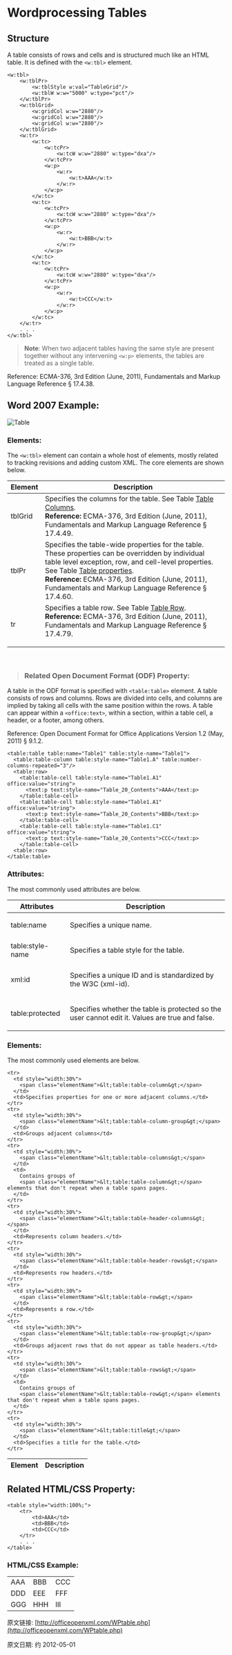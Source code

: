 # Wordprocessing Tables



## Structure

A table consists of rows and cells and is structured much like an HTML table. It is defined with the `<w:tbl>` element.

	<w:tbl>
		<w:tblPr>
			<w:tblStyle w:val="TableGrid"/>
			<w:tblW w:w="5000" w:type="pct"/>
		</w:tblPr>
		<w:tblGrid>
			<w:gridCol w:w="2880"/>
			<w:gridCol w:w="2880"/>
			<w:gridCol w:w="2880"/>
		</w:tblGrid>
		<w:tr>
			<w:tc>
				<w:tcPr>
					<w:tcW w:w="2880" w:type="dxa"/>
				</w:tcPr>
				<w:p>
					<w:r>
						<w:t>AAA</w:t>
					</w:r>
				</w:p>
			</w:tc>
			<w:tc>
				<w:tcPr>
					<w:tcW w:w="2880" w:type="dxa"/>
				</w:tcPr>
				<w:p>
					<w:r>
						<w:t>BBB</w:t>
					</w:r>
				</w:p>
			</w:tc>
			<w:tc>
				<w:tcPr>
					<w:tcW w:w="2880" w:type="dxa"/>
				</w:tcPr>
				<w:p>
					<w:r>
						<w:t>CCC</w:t>
					</w:r>
				</w:p>
			</w:tc>
		</w:tr>
		. . .
	</w:tbl>




> **Note**:  When two adjacent tables having the same style are present together without any intervening `<w:p>` elements, the tables are treated as a single table.

Reference:  ECMA-376, 3rd Edition (June, 2011), Fundamentals and Markup Language Reference § 17.4.38.

## Word 2007 Example:



![Table](wp-table-1.gif)



### Elements:

The `<w:tbl>` element can contain a whole host of elements, mostly related to tracking revisions and adding custom XML. The core elements are shown below.


<table  width="100%">
  <thead>
    <tr>
      <th>Element</th>
      <th>Description</th>
    </tr>
  </thead>
  <tbody>
    <tr>
      <td>
        <span >tblGrid</span>
      </td>
      <td>
        Specifies the columns for the table.  See Table
        <a href="WPtableGrid.php">Table Columns</a>.
        <div class="ECMAref">
          <span style="font-weight:bold">Reference:</span>  ECMA-376, 3rd Edition (June, 2011), Fundamentals and Markup Language Reference § 17.4.49.
        </div>
      </td>
    </tr>
    <tr>
      <td>
        <span >tblPr</span>
      </td>
      <td>
        Specifies the table-wide properties for the table.  These properties can be overridden by individual table level exception, row, and cell-level properties.  See Table
        <a href="WPtableProperties.php">Table properties</a>.
        <div class="ECMAref">
          <span style="font-weight:bold">Reference:</span>  ECMA-376, 3rd Edition (June, 2011), Fundamentals and Markup Language Reference § 17.4.60.
        </div>
      </td>
    </tr>
    <tr>
      <td>
        <span >tr</span>
      </td>
      <td>
        Specifies a table row.  See Table
        <a href="WPtableRow.php">Table Row</a>.
        <div class="ECMAref">
          <span style="font-weight:bold">Reference:</span>  ECMA-376, 3rd Edition (June, 2011), Fundamentals and Markup Language Reference § 17.4.79.
        </div>
        <p></p>
      </td>
    </tr>
  </tbody>
</table>


<br/>

> ### Related Open Document Format (ODF) Property:


A table in the ODF format is specified with `<table:table>` element. A table consists of rows and columns. Rows are divided into cells, and columns are implied by taking all cells with the same position within the rows. A table can appear within a `<office:text>`, within a section, within a table cell, a header, or a footer, among others.

Reference: Open Document Format for Office Applications Version 1.2 (May, 2011) § 9.1.2.


	<table:table table:name="Table1" table:style-name="Table1">
	  <table:table-column table:style-name="Table1.A" table:number-columns-repeated="3"/>
	  <table:row>
	    <table:table-cell table:style-name="Table1.A1" office:value="string">
	      <text:p text:style-name="Table_20_Contents">AAA</text:p>
	    </table:table-cell>
	    <table:table-cell table:style-name="Table1.A1" office:value="string">
	      <text:p text:style-name="Table_20_Contents">BBB</text:p>
	    </table:table-cell>
	    <table:table-cell table:style-name="Table1.C1" office:value="string">
	      <text:p text:style-name="Table_20_Contents">CCC</text:p>
	    </table:table-cell>
	  <table:row>
	</table:table>


### Attributes:

The most commonly used attributes are below.


<table class="odfAttributes" width="100%">
  <thead>
    <tr>
      <th>Attributes</th>
      <th>Description</th>
    </tr>
  </thead>
  <tbody>
    <tr>
      <td>
        <span class="attributeName">table:name</span>
      </td>
      <td>
        <p>Specifies a unique name.</p>
      </td>
    </tr>
    <tr>
      <td>
        <span class="attributeName">table:style-name</span>
      </td>
      <td>
        <p>Specifies a table style for the table.</p>
      </td>
    </tr>
    <tr>
      <td>
        <span class="attributeName">xml:id</span>
      </td>
      <td>
        <p>Specifies a unique ID and is standardized by the W3C (xml-id).</p>
      </td>
    </tr>
    <tr>
      <td>
        <span class="attributeName">table:protected</span>
      </td>
      <td>
        <p>
          Specifies whether the table is protected so the user cannot edit it. Values are
          <span class="attributeValue">true</span> and
          <span class="attributeValue">false</span>.
        </p>
      </td>
    </tr>
  </tbody>
</table>



### Elements:

The most commonly used elements are below.


<table class="odfElements" width="100%">
  <thead>
    <tr>
      <th>Element</th>
      <th>Description</th>
    </tr>
  </thead>
  <tbody>

    <tr>
      <td style="width:30%">
        <span class="elementName">&lt;table:table-column&gt;</span>
      </td>
      <td>Specifies properties for one or more adjacent columns.</td>
    </tr>
    <tr>
      <td style="width:30%">
        <span class="elementName">&lt;table:table-column-group&gt;</span>
      </td>
      <td>Groups adjacent columns</td>
    </tr>
    <tr>
      <td style="width:30%">
        <span class="elementName">&lt;table:table-columns&gt;</span>
      </td>
      <td>
        Contains groups of
        <span class="elementName">&lt;table:table-column&gt;</span> elements that don't repeat when a table spans pages.
      </td>
    </tr>
    <tr>
      <td style="width:30%">
        <span class="elementName">&lt;table:table-header-columns&gt;</span>
      </td>
      <td>Represents column headers.</td>
    </tr>
    <tr>
      <td style="width:30%">
        <span class="elementName">&lt;table:table-header-rows&gt;</span>
      </td>
      <td>Represents row headers.</td>
    </tr>
    <tr>
      <td style="width:30%">
        <span class="elementName">&lt;table:table-row&gt;</span>
      </td>
      <td>Represents a row.</td>
    </tr>
    <tr>
      <td style="width:30%">
        <span class="elementName">&lt;table:table-row-group&gt;</span>
      </td>
      <td>Groups adjacent rows that do not appear as table headers.</td>
    </tr>
    <tr>
      <td style="width:30%">
        <span class="elementName">&lt;table:table-rows&gt;</span>
      </td>
      <td>
        Contains groups of
        <span class="elementName">&lt;table:table-row&gt;</span> elements that don't repeat when a table spans pages.
      </td>
    </tr>
    <tr>
      <td style="width:30%">
        <span class="elementName">&lt;table:title&gt;</span>
      </td>
      <td>Specifies a title for the table.</td>
    </tr>
  </tbody>
</table>


## Related HTML/CSS Property:


	<table style="width:100%;">
		<tr>
			<td>AAA</td>
			<td>BBB</td>
			<td>CCC</td>
		</tr>
		. . .
	</table>



### HTML/CSS Example:


<table style="width:100%">
  <tbody>
    <tr>
      <td>AAA</td>
      <td>BBB</td>
      <td>CCC</td>
    </tr>
    <tr>
      <td>DDD</td>
      <td>EEE</td>
      <td>FFF</td>
    </tr>
    <tr>
      <td>GGG</td>
      <td>HHH</td>
      <td>III</td>
    </tr>
  </tbody>
</table>



原文链接: [http://officeopenxml.com/WPtable.php](http://officeopenxml.com/WPtable.php)

原文日期:  约 2012-05-01
